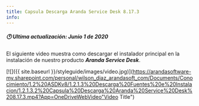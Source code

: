 ```yaml
---
title: Capsula Descarga Aranda Service Desk 8.17.3
info:
---
```


##### 🕐 Ultima actualización: Junio 1 de 2020


El siguiente video muestra como descargar el instalador principal en la instalación de nuestro producto **_Aranda Service Desk_**.


[![]({{ site.baseurl }}/styleguide/images/video.jpg)](https://arandasoftware-my.sharepoint.com/personal/wilson_diaz_arandasoft_com/Documents/Conocimiento/1.2%20ASDKv8/1.2.1.3%20Descarga%20Fuentes%20e%20Instalacion/1.2.1.3.2%20Capsula%20Descarga%20Aranda%20Service%20Desk%208.17.3.mp4?App=OneDriveWebVideo"Video Title")
